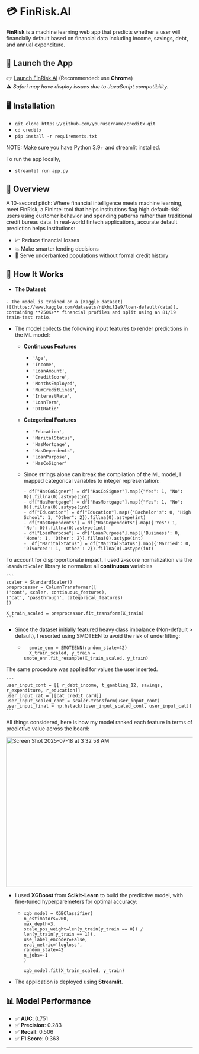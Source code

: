 # 💳 FinRisk.AI

**FinRisk** is a machine learning web app that predicts whether a user will financially default based on financial data including income, savings, debt, and annual expenditure.

## 🔗 Launch the App

👉 [Launch FinRisk.AI](https://creditx-nyywptbpkg9gkmtym5qeam.streamlit.app/) (Recommended: use **Chrome**)  
⚠️ *Safari may have display issues due to JavaScript compatibility.*

## 🖥 Installation
- `git clone https://github.com/yourusername/creditx.git`
- `cd creditx`
- `pip install -r requirements.txt`

NOTE: Make sure you have Python 3.9+ and streamlit installed.

To run the app locally,
- `streamlit run app.py`


## 💸 Overview
A 10-second pitch: Where financial intelligence meets machine learning, meet FinRisk, a FinIntel tool that helps institutions flag high default-risk users using customer behavior and spending patterns rather than traditional credit bureau data. In real-world fintech applications, accurate default prediction helps institutions:

- 📈 Reduce financial losses
- 💥 Make smarter lending decisions
- 🏦 Serve underbanked populations without formal credit history
  

## 🚀 How It Works

  -  #### The Dataset
    - The model is trained on a [Kaggle dataset]([(https://www.kaggle.com/datasets/nikhil1e9/loan-default/data)), containing **250K+** financial profiles and split using an 81/19 train-test ratio.
    
- The model collects the following input features to render predictions in the ML model:
  -  **Continuous Features**
      - `'Age'`,
      - `'Income'`,
      - `'LoanAmount'`,
      - `'CreditScore'`,
      - `'MonthsEmployed'`,
      - `'NumCreditLines'`,
      - `'InterestRate'`,
      - `'LoanTerm'`,
      - `'DTIRatio'`
        
    - **Categorical Features**
      - `'Education',`
      - `'MaritalStatus',`
      - `'HasMortgage',`
      - `'HasDependents',`
      - `'LoanPurpose',`
      - `'HasCoSigner'`
     
    - Since strings alone can break the compilation of the ML model, I mapped categorical variables to integer representation:
        ```
        - df["HasCoSigner"] = df["HasCoSigner"].map({"Yes": 1, "No": 0}).fillna(0).astype(int)
        - df["HasMortgage"] = df["HasMortgage"].map({"Yes": 1, "No": 0}).fillna(0).astype(int)
        - df["Education"] = df["Education"].map({"Bachelor's": 0, "High School": 1, "Other": 2}).fillna(0).astype(int)
        - df["HasDependents"] = df["HasDependents"].map({'Yes': 1, 'No': 0}).fillna(0).astype(int)
        - df["LoanPurpose"] = df["LoanPurpose"].map({'Business': 0, 'Home': 1, 'Other': 2}).fillna(0).astype(int)
        -  df["MaritalStatus"] = df["MaritalStatus"].map({'Married': 0, 'Divorced': 1, 'Other': 2}).fillna(0).astype(int)
        ```
    


To account for disproportionate impact, I used z-score normalization via the `StandardScaler` library to normalize all **continuous** variables

    ```
    scaler = StandardScaler()
    preprocessor = ColumnTransformer([
    ('cont', scaler, continuous_features),
    ('cat', 'passthrough', categorical_features)
    ])

    X_train_scaled = preprocessor.fit_transform(X_train)
    ```

- Since the dataset initially featured heavy class imbalance (Non-default > default), I resorted using SMOTEEN to avoid the risk of underfitting:
  - ```
      smote_enn = SMOTEENN(random_state=42)
      X_train_scaled, y_train = smote_enn.fit_resample(X_train_scaled, y_train)
    ```

The same procedure was applied for values the user inserted.

    ```
    user_input_cont = [[ r_debt_income, t_gambling_12, savings, r_expenditure, r_education]]
    user_input_cat = [[cat_credit_card]]
    user_input_scaled_cont = scaler.transform(user_input_cont)
    user_input_final = np.hstack([user_input_scaled_cont, user_input_cat])
    ```

 All things considered, here is how my model ranked each feature in terms of predictive value across the board: 


<img width="704" height="404" alt="Screen Shot 2025-07-18 at 3 32 58 AM" src="https://github.com/user-attachments/assets/b08b0ce1-a5c4-4c56-bdcd-25abe7cf3365" />



- I used **XGBoost** from **Scikit-Learn** to build the predictive model, with fine-tuned hyperparemeters for optimal accuracy:
 
  - ```
    xgb_model = XGBClassifier(
    n_estimators=200,
    max_depth=3,
    scale_pos_weight=len(y_train[y_train == 0]) / len(y_train[y_train == 1]),
    use_label_encoder=False,
    eval_metric='logloss',
    random_state=42
    n_jobs=-1
    )

    xgb_model.fit(X_train_scaled, y_train)
    ```
    
- The application is deployed using **Streamlit**.


## 📊 Model Performance
- ✅ **AUC**: 0.751
- ✅ **Precision**: 0.283
- ✅ **Recall**: 0.506
- ✅ **F1 Score**: 0.363
---

